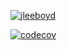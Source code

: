 [![jleeboyd](https://circleci.com/gh/jleeboyd/ad340.svg?style=svg)](https://app.circleci.com/pipelines/github/jleeboyd/AD340)


[![codecov](https://codecov.io/gh/jleeboyd/AD340/branch/master/graph/badge.svg)](https://codecov.io/gh/jleeboyd/AD340)

